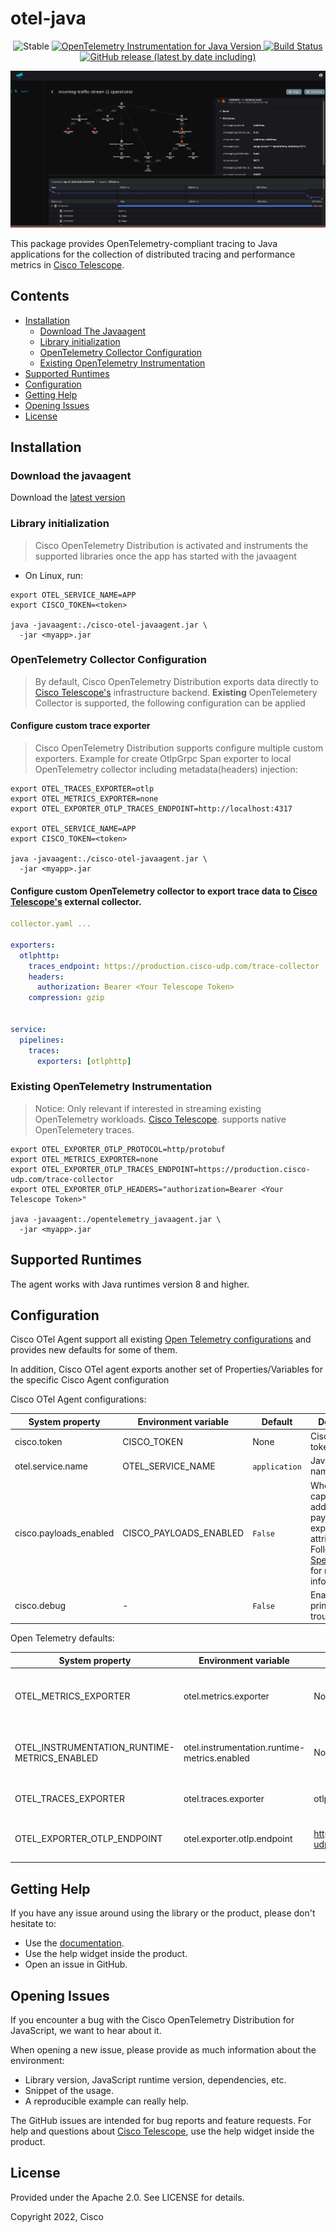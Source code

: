 # otel-java

<p align="center">
 <img alt="Stable" src="https://img.shields.io/badge/status-stable-informational?style=for-the-badge">
  <a href="https://github.com/open-telemetry/opentelemetry-java-instrumentation/releases/tag/v1.13.0">
    <img alt="OpenTelemetry Instrumentation for Java Version" src="https://img.shields.io/badge/otel-1.13.0-blueviolet?style=for-the-badge">
  </a>
  <a href="https://github.com/cisco-open/otel-java/actions/workflows/ci.yml">
    <img alt="Build Status" src="https://img.shields.io/github/workflow/status/cisco-open/otel-java/Build?style=for-the-badge">
  </a>
  <a href="https://github.com/cisco-open/otel-java/releases">
    <img alt="GitHub release (latest by date including)" src="https://img.shields.io/github/v/release/cisco-open/otel-java?style=for-the-badge">
  </a>
</p>

![Trace](trace.png)

This package provides OpenTelemetry-compliant tracing to Java
applications for the collection of distributed tracing and performance metrics in [Cisco Telescope](https://console.telescope.app/?utm_source=github).


## Contents
- [Installation](#installation)
    - [Download The Javaagent](#download-the-javaagent)
    - [Library initialization](#library-initialization)
    - [OpenTelemetry Collector Configuration](#opentelemetry-collector-configuration)
    - [Existing OpenTelemetry Instrumentation](#existing-opentelemetry-instrumentation)
- [Supported Runtimes](#supported-runtimes)
- [Configuration](#configuration)
- [Getting Help](#getting-help)
- [Opening Issues](#opening-issues)
- [License](#license)



## Installation


### Download the javaagent

Download the [latest version](https://github.com/cisco-open/otel-java/releases/latest/download/cisco-telescope-javaagent.jar)


### Library initialization
> Cisco OpenTelemetry Distribution is activated and instruments the supported libraries once the app has started with
> the javaagent 
>

* On Linux, run:
```shell
export OTEL_SERVICE_NAME=APP
export CISCO_TOKEN=<token>

java -javaagent:./cisco-otel-javaagent.jar \
  -jar <myapp>.jar
```

### OpenTelemetry Collector Configuration

> By default, Cisco OpenTelemetry Distribution exports data directly to [Cisco Telescope's](https://console.telescope.app/?utm_source=github) infrastructure backend.
> **Existing** OpenTelemetery Collector is supported, the following configuration can be applied

#### Configure custom trace exporter

> Cisco OpenTelemetry Distribution supports configure multiple custom exporters.
> Example for create OtlpGrpc Span exporter to local OpenTelemetry collector including metadata(headers) injection:

```shell
export OTEL_TRACES_EXPORTER=otlp
export OTEL_METRICS_EXPORTER=none
export OTEL_EXPORTER_OTLP_TRACES_ENDPOINT=http://localhost:4317

export OTEL_SERVICE_NAME=APP
export CISCO_TOKEN=<token>

java -javaagent:./cisco-otel-javaagent.jar \
  -jar <myapp>.jar
```


#### Configure custom OpenTelemetry collector to export trace data to [Cisco Telescope's](https://console.telescope.app/?utm_source=github) external collector.

```yaml
collector.yaml ...

exporters:
  otlphttp:
    traces_endpoint: https://production.cisco-udp.com/trace-collector
    headers:
      authorization: Bearer <Your Telescope Token>
    compression: gzip


service:
  pipelines:
    traces:
      exporters: [otlphttp]
```

### Existing OpenTelemetry Instrumentation

> Notice: Only relevant if interested in streaming existing OpenTelemetry workloads.
> [Cisco Telescope](https://console.telescope.app/?utm_source=github). supports native OpenTelemetery traces.


```shell
export OTEL_EXPORTER_OTLP_PROTOCOL=http/protobuf
export OTEL_METRICS_EXPORTER=none
export OTEL_EXPORTER_OTLP_TRACES_ENDPOINT=https://production.cisco-udp.com/trace-collector
export OTEL_EXPORTER_OTLP_HEADERS="authorization=Bearer <Your Telescope Token>"

java -javaagent:./opentelemetry_javaagent.jar \
  -jar <myapp>.jar
```

## Supported Runtimes

The agent works with Java runtimes version 8 and higher.



## Configuration
Cisco OTel Agent support all existing [Open Telemetry configurations](https://github.com/open-telemetry/opentelemetry-java-instrumentation/blob/main/docs/agent-config.md)
and provides new defaults for some of them.

In addition, Cisco OTel agent exports another set of Properties/Variables for the specific Cisco Agent configuration

Cisco OTel Agent configurations:

|System property                         |Environment variable          |Default          |Description
|----------------------------------------|------------------------------|-----------------|----------------|
|cisco.token                             | CISCO_TOKEN                  | None            | Cisco account token|
|otel.service.name                       | OTEL_SERVICE_NAME            | `application`   | Java service name|
|cisco.payloads_enabled                  | CISCO_PAYLOADS_ENABLED       | ```False```     | Whether to capture additional payloads and experimental attributes. Follow [Specifications](https://github.com/epsagon/cisco-otel-distribution-specifications) for more information.|
|cisco.debug                             | -                            | ```False```     | Enable debug prints for troubleshooting|


Open Telemetry defaults:

|System property                         |Environment variable          |Default          |Description    
|----------------------------------------|------------------------------|-----------------|----------------|
|OTEL_METRICS_EXPORTER                   | otel.metrics.exporter        | None            | By default, metrics are currently not supported|
|OTEL_INSTRUMENTATION_RUNTIME-METRICS_ENABLED                           | otel.instrumentation.runtime-metrics.enabled        | None            | By default, metrics are currently not supported|
|OTEL_TRACES_EXPORTER                   | otel.traces.exporter          | otlp-http            | Otlp over HTTP exporter|
|OTEL_EXPORTER_OTLP_ENDPOINT                   | otel.exporter.otlp.endpoint        |     https://production.cisco-udp.com/trace-collector        | The Cisco Otlp-gRPC collector URL path|

## Getting Help

If you have any issue around using the library or the product, please don't hesitate to:

- Use the [documentation](https://docs.telescope.app).
- Use the help widget inside the product.
- Open an issue in GitHub.

## Opening Issues

If you encounter a bug with the Cisco OpenTelemetry Distribution for JavaScript, we want to hear about it.

When opening a new issue, please provide as much information about the environment:

- Library version, JavaScript runtime version, dependencies, etc.
- Snippet of the usage.
- A reproducible example can really help.

The GitHub issues are intended for bug reports and feature requests.
For help and questions about [Cisco Telescope](https://console.telescope.app/?utm_source=github), use the help widget inside the product.

## License

Provided under the Apache 2.0. See LICENSE for details.

Copyright 2022, Cisco
